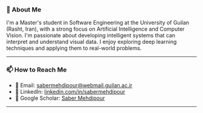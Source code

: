 ### 👋 About Me

I'm a Master's student in Software Engineering at the University of Guilan (Rasht, Iran), with a strong focus on Artificial Intelligence and Computer Vision. I'm passionate about developing intelligent systems that can interpret and understand visual data. I enjoy exploring deep learning techniques and applying them to real-world problems.


---

### 📫 How to Reach Me

- 📧 Email: sabermehdipour@webmail.guilan.ac.ir
- 💼 LinkedIn: [linkedin.com/in/sabermehdipour](https://linkedin.com/in/sabermehdipour)  
- 📝 Google Scholar: [Saber Mehdipour](https://scholar.google.com/citations?user=Zvc_wJwAAAAJ&hl=en&oi=ao) 

---

